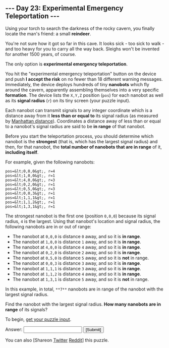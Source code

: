 
## --- Day 23: Experimental Emergency Teleportation ---

Using your torch to search the darkness of the rocky cavern, you finally locate the man's friend: a small **reindeer**.

You're not sure how it got so far in this cave.  It looks sick - too sick to walk - and too heavy for you to carry all the way back.  Sleighs won't be invented for another 1500 years, of course.

The only option is **experimental emergency teleportation**.

You hit the "experimental emergency teleportation" button on the device and push **I accept the risk** on no fewer than 18 different warning messages. Immediately, the device deploys hundreds of tiny **nanobots** which fly around the cavern, apparently assembling themselves into a very specific **formation**. The device lists the `X,Y,Z` position (`pos`) for each nanobot as well as its **signal radius** (`r`) on its tiny screen (your puzzle input).

Each nanobot can transmit signals to any integer coordinate which is a distance away from it **less than or equal to** its signal radius (as measured by [Manhattan distance](https://en.wikipedia.org/wiki/Taxicab_geometry)). Coordinates a distance away of less than or equal to a nanobot's signal radius are said to be **in range** of that nanobot.

Before you start the teleportation process, you should determine which nanobot is the **strongest** (that is, which has the largest signal radius) and then, for that nanobot, the **total number of nanobots that are in range** of it, **including itself**.

For example, given the following nanobots:

```
pos=&lt;0,0,0&gt;, r=4
pos=&lt;1,0,0&gt;, r=1
pos=&lt;4,0,0&gt;, r=3
pos=&lt;0,2,0&gt;, r=1
pos=&lt;0,5,0&gt;, r=3
pos=&lt;0,0,3&gt;, r=1
pos=&lt;1,1,1&gt;, r=1
pos=&lt;1,1,2&gt;, r=1
pos=&lt;1,3,1&gt;, r=1

```

The strongest nanobot is the first one (position `0,0,0`) because its signal radius, `4` is the largest. Using that nanobot's location and signal radius, the following nanobots are in or out of range:

- The nanobot at `0,0,0` is distance `0` away, and so it is **in range**.
- The nanobot at `1,0,0` is distance `1` away, and so it is **in range**.
- The nanobot at `4,0,0` is distance `4` away, and so it is **in range**.
- The nanobot at `0,2,0` is distance `2` away, and so it is **in range**.
- The nanobot at `0,5,0` is distance `5` away, and so it is **not** in range.
- The nanobot at `0,0,3` is distance `3` away, and so it is **in range**.
- The nanobot at `1,1,1` is distance `3` away, and so it is **in range**.
- The nanobot at `1,1,2` is distance `4` away, and so it is **in range**.
- The nanobot at `1,3,1` is distance `5` away, and so it is **not** in range.

In this example, in total, `**7**` nanobots are in range of the nanobot with the largest signal radius.

Find the nanobot with the largest signal radius.  **How many nanobots are in range** of its signals?

To begin, [get your puzzle input](23/input).

Answer: <input autocomplete="off" name="answer" type="text"/> <input type="submit" value="[Submit]"/>

You can also [Shareon
  [Twitter](https://twitter.com/intent/tweet?text=%22Experimental+Emergency+Teleportation%22+%2D+Day+23+%2D+Advent+of+Code+2018&amp;url=https%3A%2F%2Fadventofcode%2Ecom%2F2018%2Fday%2F23&amp;related=ericwastl&amp;hashtags=AdventOfCode)
[Reddit](http://www.reddit.com/submit?url=https%3A%2F%2Fadventofcode%2Ecom%2F2018%2Fday%2F23&amp;title=%22Experimental+Emergency+Teleportation%22+%2D+Day+23+%2D+Advent+of+Code+2018)] this puzzle.
